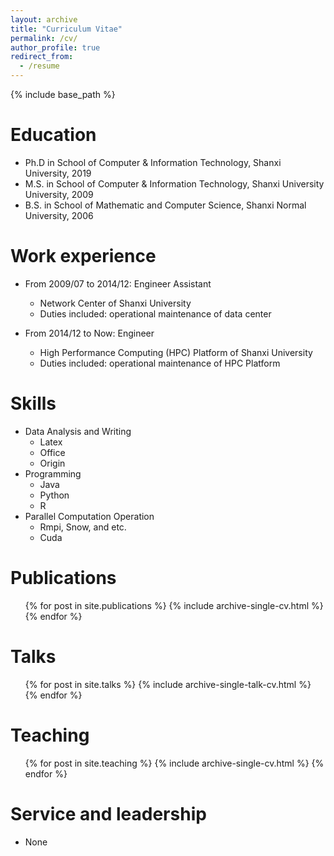 ---layout: archivetitle: "Curriculum Vitae"permalink: /cv/author_profile: trueredirect_from:  - /resume---{% include base_path %}Education======* Ph.D in School of Computer & Information Technology, Shanxi University, 2019* M.S. in School of Computer & Information Technology, Shanxi University University, 2009* B.S. in School of Mathematic and Computer Science, Shanxi Normal University, 2006Work experience======* From 2009/07 to 2014/12: Engineer Assistant  * Network Center of Shanxi University  * Duties included: operational maintenance of data center  * From 2014/12 to Now: Engineer  * High Performance Computing (HPC) Platform of Shanxi University  * Duties included: operational maintenance of HPC Platform    Skills======* Data Analysis and Writing  * Latex  * Office  * Origin* Programming  * Java  * Python  * R* Parallel Computation Operation  * Rmpi, Snow, and etc.  * Cuda  Publications======  <ul>{% for post in site.publications %}    {% include archive-single-cv.html %}  {% endfor %}</ul>  Talks======  <ul>{% for post in site.talks %}    {% include archive-single-talk-cv.html %}  {% endfor %}</ul>  Teaching======  <ul>{% for post in site.teaching %}    {% include archive-single-cv.html %}  {% endfor %}</ul>  Service and leadership======* None